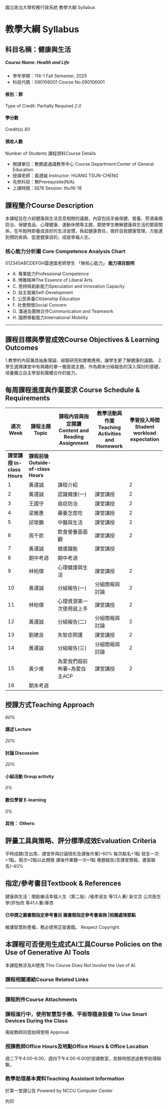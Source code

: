 國立政治大學校務行政系統 教學大綱 Syllabus
# 教學大綱 Syllabus
##  科目名稱：健康與生活
#####  Course Name: Health and Life
  * 學年學期：114-1 Fall Semester, 2025 
  * 科目代碼：090106001 Course No.090106001


#### 修別：群
Type of Credit: Partially Required 
_2.0_
#### 學分數
Credit(s)
_80_
#### 預收人數
Number of Students
課程資料Course Details
  * 開課單位：教務處通識教育中心 Course Department:Center of General Education 
  * 授課老師：黃遵誠 Instructor: HUANG TSUN-CHENG 
  * 先修科目：無Prerequisite(N/A)
  * 上課時間：四78 Session: thu16-18


##  課程簡介Course Description
本課程旨在介紹健康與生活息息相關的議題，內容包括牙齒保健、營養、菸酒毒癮防治、保健食品、心理健康、運動休閒等主題，期使學生瞭解健康與生活的緊密關係，在年輕時即養成良好的生活習慣，負起健康責任，做好自我健康管理，方能達到預防疾病、促進健康目的，成就幸福人生。
###  核心能力分析圖 Core Competence Analysis Chart
012345ABCDEFGH雷達圖老師學生
「無核心能力」 
**能力項目說明**
  * A. 專業能力Professional Competence
  * B. 博雅精神The Essence of Liberal Arts
  * C. 思辨與創新能力Speculation and Innovation Capacity
  * D. 自主發展Self-Development
  * E. 公民素養Citizenship Education
  * F. 社會關懷Social Concern
  * G. 溝通及團隊合作Communication and Teamwork
  * H. 國際移動能力International Mobility


* * *
##  課程目標與學習成效Course Objectives & Learning Outcomes 
1.教學的內容兼具抽象理論、經驗研究和實務應用，讓學生更了解健康的議題。
2.學生選擇課堂中有興趣的單一層面或主題，作為期末分組報告的深入探討的基礎，培養獨立自主學習和團體合作的能力。
##  每周課程進度與作業要求 Course Schedule & Requirements
**週次** **Week** |  **課程主題** **Topic** |  **課程內容與指定閱讀** **Content and Reading Assignment** |  **教學活動與作業** **Teaching Activities and Homework** |  **學習投入時間** **Student workload expectation**  
---|---|---|---|---  
**課堂講授** **In-class Hours** |  **課程前後** **Outside-of-class Hours**  
1 |  黃遵誠 |  課程介紹 |  |  2 |  3  
2 |  黃遵誠 |  認識健康(一) |  課堂講授 |  2 |  3  
3 | 王國守 | 癌症防治 |  課堂講授 |  2 |  3   
4 | 梁雅惠 | 藥要怎麼吃 |  課堂講授 |  2 |  3  
5 |  邱榮鵬 |  中醫與生活 |  課堂講授 |  2 |  3  
6 | 周千欽 | 飲食營養面面觀 |  課堂講授 |  2 |  3  
7 | 黃遵誠 | 健康識能 | 課堂講授 |  |   
8 |  期中考週 |  期中考週 |  |  |   
9 |  林柏傑 | 心理健康與生活 |  課堂講授 |  2 |  3  
10 |  黃遵誠 |  分組報告(一) |  分組簡報與討論 | 2 | 3  
11 |  林柏傑 |  心理資源第一次使用就上手 |  課堂講授 |  2 |  3  
12 |  黃遵誠 |  分組報告(二) |  分組簡報與討論 |  2 |  3  
13 | 劉建良 | 失智症照護 | 課堂講授 |  2 |  3  
14 |  黃遵誠 |  分組報告(三) |  分組簡報與討論 |  2 |  3  
15 | 黃少甫 |  為愛我們超前佈署~為愛自主ACP | 課堂講授 |  2 |  3  
16 | 期末考週 |  |  |  |   
##  授課方式Teaching Approach
_60%_
####  講述 Lecture
_20%_
####  討論 Discussion
_20%_
####  小組活動 Group activity
_0%_
####  數位學習 E-learning
_0%_
####  其他： Others:
##  評量工具與策略、評分標準成效Evaluation Criteria
平時成績(含出席、課堂參與討論情形及課後作業)–60%
每次點名+1點
發言一次+1點，兩次+2點以此類推
課後作業繳一次+1點
專題報告(含課堂簡報、書面報告)–40%
##  指定/參考書目Textbook & References
健康與生活：開創樂活幸福人生（第二版）/張李淑女 等13人著/ 新文京
公共衛生學/許怡欣 等41人著/華杏
####  已申請之圖書館指定參考書目  圖書館指定參考書查詢 |相關處理要點
維護智慧財產權，務必使用正版書籍。 Respect Copyright.
##  本課程可否使用生成式AI工具Course Policies on the Use of Generative AI Tools
本課程無涉及AI使用 This Course Does Not Involve the Use of AI.
###  課程相關連結Course Related Links
* * *
###  課程附件Course Attachments
###  課程進行中，使用智慧型手機、平板等隨身設備 To Use Smart Devices During the Class
需經教師同意始得使用  Approval
###  授課教師Office Hours及地點Office Hours & Office Location
週二下午4:00-6:00、週四下午4:00-6:00於授課教室，其餘時間透過教學助理聯繫。
###  教學助理基本資料Teaching Assistant Information
於第一堂課公告
Powered by NCCU Computer Center
  
列印
